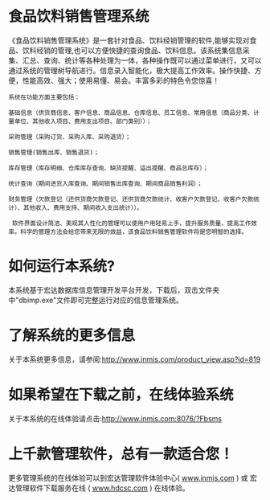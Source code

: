 # 食品饮料销售管理系统

   《食品饮料销售管理系统》是一套针对食品、饮料经销管理的软件,能够实现对食品、饮料经销的管理,也可以方便快捷的查询食品、饮料信息。该系统集信息采集、汇总、查询、统计等各种处理为一体，各种操作既可以通过菜单进行，又可以通过系统的管理树导航进行。信息录入智能化，极大提高工作效率。操作快捷、方便，性能高效、强大；使用易懂、易会。丰富多彩的特色令您惊喜！

    系统在功能方面主要包括： 
    
    基础信息（供货商信息、客户信息、商品信息、仓库信息、员工信息、常用信息（商品分类、计量单位、其他收入项目、费用支出项目、部门类别））；
    
    采购管理（采购订货、采购入库、采购退货）；
    
    销售管理(销售出库、销售退货)；
    
    库存管理（库存明细、仓库库存查询、缺货提醒、溢出提醒、商品总库存）；
    
    统计查询（期间进货入库查询、期间销售出库查询、期间商品销售利润）； 
    
    财务管理（欠款登记（还供货商欠款登记、还供货商欠款统计、收客户欠款登记、收客户欠款统计）、其他收入、费用支持、期间收入支出统计））。

     软件界面设计简洁、美观其人性化的管理可以使用户用轻易上手，提升服务质量，提高工作效率。科学的管理方法会给您带来无限的效益，该食品饮料销售管理软件将是您明智的选择。

# 如何运行本系统?

本系统基于宏达数据库信息管理开发平台开发，下载后，双击文件夹中"dbimp.exe"文件即可完整运行对应的信息管理系统。

# 了解系统的更多信息

关于本系统更多信息，请参阅:http://www.inmis.com/product_view.asp?id=819

# 如果希望在下载之前，在线体验系统

关于本系统的在线体验请点击:http://www.inmis.com:8076/?Fbsms

# 上千款管理软件，总有一款适合您！

更多管理系统的在线体验可以到宏达管理软件体验中心( www.inmis.com ) 或 宏达管理软件下载服务在线 ( www.hdcsc.com ) 在线体验。

